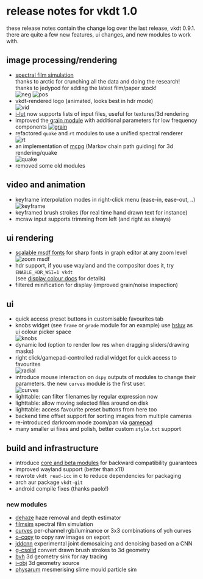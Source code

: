 # release notes for vkdt 1.0

these release notes contain the change log over the last release, vkdt 0.9.1.
there are quite a few new features, ui changes, and new modules to work with.

## image processing/rendering
* [spectral film simulation](../../src/pipe/modules/filmsim/readme.md)  
  thanks to arctic for crunching all the data and doing the research!  
  thanks to jedypod for adding the latest film/paper stock!  
  ![neg](../../src/pipe/modules/filmsim/neg_004.png)
  ![pos](../../src/pipe/modules/filmsim/print_004.png)
* vkdt-rendered logo (animated, looks best in hdr mode)  
  ![vid](../../favicon.png)
* [i-lut](../../src/pipe/modules/i-lut/readme.md) now supports lists of input files, useful for textures/3d rendering
* improved the [grain module](../../src/pipe/modules/grain/readme.md) with additional parameters for low frequency components
  [![grain](../../src/pipe/modules/grain/grain.jpg)](../../src/pipe/modules/grain/grain.jpg)
* refactored `quake` and `rt` modules to use a unified spectral renderer  
  ![rt](../../src/pipe/modules/rt/rt.jpg)
* an implementation of [mcpg](https://www.lalber.org/2025/04/markov-chain-path-guiding/) (Markov chain path guiding) for 3d rendering/quake  
  ![quake](../../src/pipe/modules/quake/q1.png)
* removed some old modules

## video and animation
* keyframe interpolation modes in right-click menu (ease-in, ease-out, ..)  
  ![keyframe](keyframe.png)
* keyframed brush strokes (for real time hand drawn text for instance)
* mcraw input supports trimming from left (and right as always)

## ui rendering
* [scalable msdf fonts](../howto/fonts/readme.md) for sharp fonts in graph editor at any zoom level  
![zoom msdf](zoom-msdf.png)
* hdr support, if you use wayland and the compositor does it, try  
  `ENABLE_HDR_WSI=1 vkdt`  
  (see [display colour docs](../howto/colour-display/readme.md) for details)
* filtered minification for display (improved grain/noise inspection)

## ui
* quick access preset buttons in customisable favourites tab
* knobs widget (see `frame` or `grade` module for an example)
  use [hsluv](https://www.hsluv.org/) as ui colour picker space  
  ![knobs](knobs.png)
* dynamic lod (option to render low res when dragging sliders/drawing masks)
* right click/gamepad-controlled radial widget for quick access to favourites  
  ![radial](radial-menu.png)
* introduce mouse interaction on `dspy` outputs of modules to change their parameters. 
  the new `curves` module is the first user.  
  ![curves](curves.png)
* lighttable: can filter filenames by regular expression now
* lighttable: allow moving selected files around on disk
* lighttable: access favourite preset buttons from here too
* backend time offset support for sorting images from multiple cameras
* re-introduced darkroom mode zoom/pan via [gamepad](../howto/gamepad/readme.md)
* many smaller ui fixes and polish, better custom `style.txt` support

## build and infrastructure
* introduce [core and beta modules](../core.md) for backward compatibility guarantees
* improved wayland support (better than x11)
* rewrote `vkdt read-icc` in c to reduce dependencies for packaging
* arch aur package `vkdt-git`
* android compile fixes (thanks paolo!)


### new modules
* [dehaze](../../src/pipe/modules/dehaze/readme.md) haze removal and depth estimator
* [filmsim](../../src/pipe/modules/filmsim/readme.md) spectral film simulation
* [curves](../../src/pipe/modules/curves/readme.md) per-channel rgb/luminance or 3x3 combinations of ych curves
* [o-copy](../../src/pipe/modules/o-copy/readme.md) to copy raw images on export
* [jddcnn](../../src/pipe/modules/jddcnn/readme.md) experimental joint demosaicing and denoising based on a CNN
* [g-csolid](../../src/pipe/modules/g-csolid/readme.md) convert drawn brush strokes to 3d geometry
* [bvh](../../src/pipe/modules/bvh/readme.md) 3d geometry sink for ray tracing
* [i-obj](../../src/pipe/modules/i-obj/readme.md) 3d geometry source
* [physarum](../../src/pipe/modules/physarum/readme.md) mesmerising slime mould particle sim
